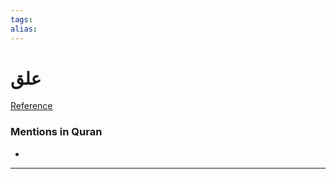 ```yaml
---
tags: 
alias: 
---
```


# علق

[Reference](https://corpus.quran.com/concept.jsp?id=alaq)

### Mentions in Quran
- 

---

